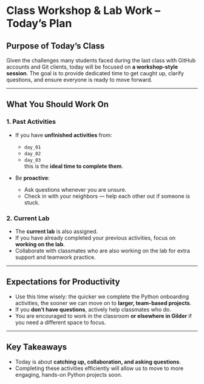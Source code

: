 # Class Workshop & Lab Work – Today’s Plan

## Purpose of Today’s Class
Given the challenges many students faced during the last class with GitHub accounts and Git clients,
today will be focused on **a workshop-style session**. The goal is to provide dedicated time to get 
caught up, clarify questions, and ensure everyone is ready to move forward.

---

## What You Should Work On

### 1. Past Activities
- If you have **unfinished activities** from:
  - `day_01`
  - `day_02`
  - `day_03`  
  this is the **ideal time to complete them**.  

- Be **proactive**:
  - Ask questions whenever you are unsure.
  - Check in with your neighbors — help each other out if someone is stuck.

### 2. Current Lab
- The **current lab** is also assigned.
- If you have already completed your previous activities, focus on **working on the lab**.
- Collaborate with classmates who are also working on the lab for extra support and teamwork practice.

---

## Expectations for Productivity
- Use this time wisely: the quicker we complete the Python onboarding activities, the sooner we can
move on to **larger, team-based projects**.
- If you **don’t have questions**, actively help classmates who do.
- You are encouraged to work in the classroom **or elsewhere in Gilder** if you need a different space to focus.

---

## Key Takeaways
- Today is about **catching up, collaboration, and asking questions**.
- Completing these activities efficiently will allow us to move to more engaging, hands-on Python projects soon.